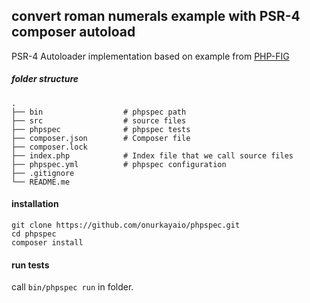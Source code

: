 ## convert roman numerals example with PSR-4 composer autoload 
  
PSR-4 Autoloader implementation based on example from [PHP-FIG](https://github.com/php-fig/fig-standards/blob/master/accepted/PSR-4-autoloader-examples.md/)

##### folder structure

    .
    ├── bin                  # phpspec path
    ├── src                  # source files
    ├── phpspec              # phpspec tests 
    ├── composer.json        # Composer file
    ├── composer.lock        
    ├── index.php            # Index file that we call source files
    ├── phpspec.yml          # phpspec configuration 
    ├── .gitignore
    └── README.me
    
#### installation

`git clone https://github.com/onurkayaio/phpspec.git` <br>
`cd phpspec` <br>
`composer install`

#### run tests

call `bin/phpspec run` in folder.
